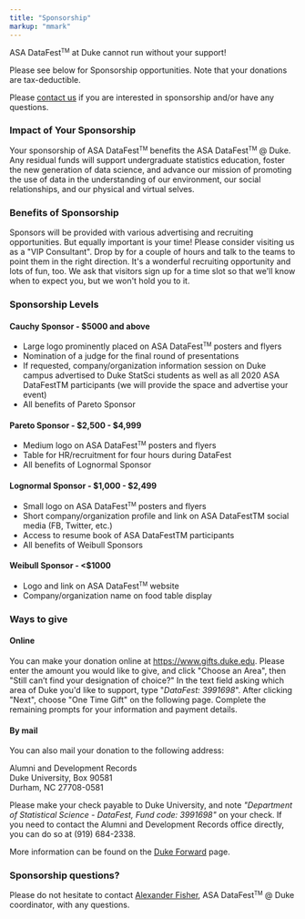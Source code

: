 ```yaml
---
title: "Sponsorship"
markup: "mmark"
---
```


ASA DataFest<small><sup>TM</sup></small> at Duke cannot run without your support!

Please see below for Sponsorship opportunities. Note that your donations are tax-deductible.

Please [contact us](mailto:alexander.fisher@duke.edu) if you are interested in sponsorship and/or have any questions.

### Impact of Your Sponsorship

Your sponsorship of ASA DataFest<small><sup>TM</sup></small> benefits the ASA DataFest<small><sup>TM</sup></small> @ Duke. Any residual funds will support undergraduate statistics education, foster the new generation of data science, and advance our mission of promoting the use of data in the understanding of our environment, our social relationships, and our physical and virtual selves.

### Benefits of Sponsorship

Sponsors will be provided with various advertising and recruiting opportunities. But equally important is your time! Please consider visiting us as a "VIP Consultant". Drop by for a couple of hours and talk to the teams to point them in the right direction. It's a wonderful recruiting opportunity and lots of fun, too. We ask that visitors sign up for a time slot so that we'll know when to expect you, but we won't hold you to it.

### Sponsorship Levels

#### Cauchy Sponsor - $5000 and above

- Large logo prominently placed on ASA DataFest<small><sup>TM</sup></small> posters and flyers
- Nomination of a judge for the final round of presentations
- If requested, company/organization information session on Duke campus advertised to Duke StatSci students as well as all 2020 ASA DataFestTM participants (we will provide the space and advertise your event)
- All benefits of Pareto Sponsor


#### Pareto Sponsor - $2,500 - $4,999

- Medium logo on ASA DataFest<small><sup>TM</sup></small> posters and flyers
- Table for HR/recruitment for four hours during DataFest
- All benefits of Lognormal Sponsor


#### Lognormal Sponsor - $1,000 - $2,499


- Small logo on ASA DataFest<small><sup>TM</sup></small> posters and flyers
- Short company/organization profile and link on ASA DataFestTM social media (FB, Twitter, etc.)
- Access to resume book of ASA DataFestTM participants
- All benefits of Weibull Sponsors


#### Weibull Sponsor -  <$1000

- Logo and link on ASA DataFest<small><sup>TM</sup></small> website
- Company/organization name on food table display

### Ways to give

#### Online

You can make your donation online at https://www.gifts.duke.edu. Please enter the amount you would like to give, and click "Choose an Area", then "Still can’t find your designation of choice?" In the text field asking which area of Duke you'd like to support, type "*DataFest: 3991698*". After clicking "Next", choose "One Time Gift" on the following page. Complete the remaining prompts for your information and payment details.

#### By mail

You can also mail your donation to the following address:
  
  Alumni and Development Records  
  Duke University, Box 90581  
  Durham, NC 27708-0581  
  
Please make your check payable to Duke University, and note *"Department of Statistical Science - DataFest, Fund code: 3991698"* on your check. If you need to contact the Alumni and Development Records office directly, you can do so at (919) 684-2338. 

More information can be found on the [Duke Forward](https://giving.duke.edu/) page.

### Sponsorship questions?

Please do not hesitate to contact [Alexander Fisher](mailto:alexander.fisher@duke.edu), ASA DataFest<small><sup>TM</sup></small> @ Duke coordinator, with any questions.